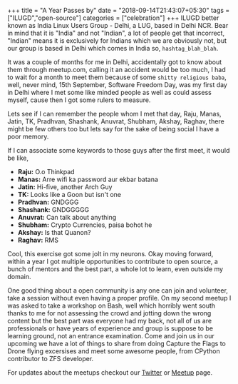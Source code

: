 +++
title = "A Year Passes by"
date = "2018-09-14T21:43:07+05:30"
tags = ["ILUGD","open-source"]
categories = ["celebration"]
+++
ILUGD better known as India Linux Users Group - Delhi, a LUG, based in Delhi NCR. Bear in mind that it is "India" and not "Indian", a lot of people get that incorrect, "Indian" means it is exclusively for Indians which we are obviously not, but our group is based in Delhi which comes in India so, `hashtag_blah_blah`.

It was a couple of months for me in Delhi, accidentally got to know about them through meetup.com, calling it an accident would be too much, I had to wait for a month to meet them because of some `shitty religious baba`, well, never mind, 15th September, Software Freedom Day, was my first day in Delhi where I met some like minded people as well as could assess myself, cause then I got some rulers to measure.

Lets see if I can remember the people whom I met that day, Raju, Manas, Jatin, TK, Pradhvan, Shashank, Anuvrat, Shubham, Akshay, Raghav, there might be few others too but lets say for the sake of being social I have a poor memory. 

If I can associate some keywords to those guys after the first meet, it would be like,

+  **Raju:** O.o Thinkpad
+  **Manas:** Arre wifi ka password aur ekbar batana
+  **Jatin:** Hi-five, another Arch Guy
+  **TK:** Looks like a Goon but isn't one
+  **Pradhvan:** GNDGGG
+  **Shashank:** GNDGGGGG
+  **Anuvrat:** Can talk about anything
+  **Shubham:** Crypto Currencies, paisa bohot he
+  **Akshay:** Is that Quanon?
+  **Raghav:** RMS

Cool, this exercise got some jolt in my neurons. Okay moving forward, within a year I got multiple opportunities to contribute to open source, a bunch of mentors and the best part, a whole lot to learn, even outside my domain. 

One good thing about a open community is any one can join and volunteer, take a session without even having a proper profile. On my second meetup I was asked to take a workshop on Bash, well which horribly went south thanks to me for not assessing the crowd and jotting down the wrong content but the best part was everyone had my back, not all of us are professionals or have years of experience and group is suppose to be learning ground, not an entrance examination. Come and join us in our upcoming we have a lot of things to share from doing Capture the Flags to Drone flying excersises and meet some awesome people, from CPython contributor to ZFS developer.

For updates about the meetups checkout our [Twitter](https://twitter.com/ilugdelhi) or [Meetup](https://www.meetup.com/ilugdelhi/) page.
